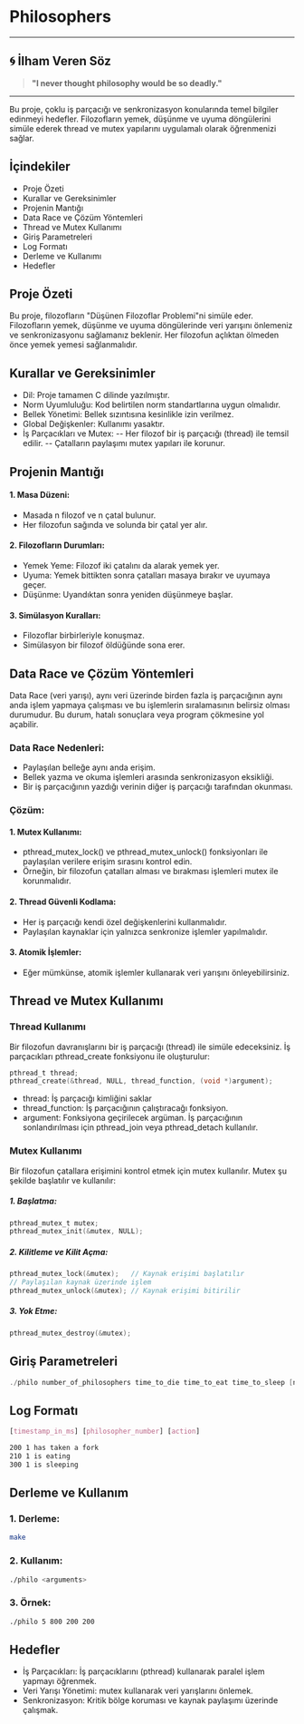 # Philosophers

---

## 🌀 İlham Veren Söz

> **"I never thought philosophy would be so deadly."**

---

Bu proje, çoklu iş parçacığı ve senkronizasyon konularında temel bilgiler edinmeyi hedefler. Filozofların yemek, düşünme ve uyuma döngülerini simüle ederek thread ve mutex yapılarını uygulamalı olarak öğrenmenizi sağlar.

## İçindekiler
- Proje Özeti
- Kurallar ve Gereksinimler
- Projenin Mantığı
- Data Race ve Çözüm Yöntemleri
- Thread ve Mutex Kullanımı
- Giriş Parametreleri
- Log Formatı
- Derleme ve Kullanımı
- Hedefler

## Proje Özeti
Bu proje, filozofların "Düşünen Filozoflar Problemi"ni simüle eder. Filozofların yemek, düşünme ve uyuma döngülerinde veri yarışını önlemeniz ve senkronizasyonu sağlamanız beklenir. Her filozofun açlıktan ölmeden önce yemek yemesi sağlanmalıdır.

## Kurallar ve Gereksinimler
- Dil: Proje tamamen C dilinde yazılmıştır.
- Norm Uyumluluğu: Kod belirtilen norm standartlarına uygun olmalıdır.
- Bellek Yönetimi: Bellek sızıntısına kesinlikle izin verilmez.
- Global Değişkenler: Kullanımı yasaktır.
- İş Parçacıkları ve Mutex:
-- Her filozof bir iş parçacığı (thread) ile temsil edilir.
-- Çatalların paylaşımı mutex yapıları ile korunur.

## Projenin Mantığı
#### 1. Masa Düzeni:
- Masada n filozof ve n çatal bulunur.
- Her filozofun sağında ve solunda bir çatal yer alır.
#### 2. Filozofların Durumları:
- Yemek Yeme: Filozof iki çatalını da alarak yemek yer.
- Uyuma: Yemek bittikten sonra çatalları masaya bırakır ve uyumaya geçer.
- Düşünme: Uyandıktan sonra yeniden düşünmeye başlar.
#### 3. Simülasyon Kuralları:
- Filozoflar birbirleriyle konuşmaz.
- Simülasyon bir filozof öldüğünde sona erer.

## Data Race ve Çözüm Yöntemleri
Data Race (veri yarışı), aynı veri üzerinde birden fazla iş parçacığının aynı anda işlem yapmaya çalışması ve bu işlemlerin sıralamasının belirsiz olması durumudur. Bu durum, hatalı sonuçlara veya program çökmesine yol açabilir.
### Data Race Nedenleri:
- Paylaşılan belleğe aynı anda erişim.
- Bellek yazma ve okuma işlemleri arasında senkronizasyon eksikliği.
- Bir iş parçacığının yazdığı verinin diğer iş parçacığı tarafından okunması.

### Çözüm:
#### 1. Mutex Kullanımı:
- pthread_mutex_lock() ve pthread_mutex_unlock() fonksiyonları ile paylaşılan verilere erişim sırasını kontrol edin.
- Örneğin, bir filozofun çatalları alması ve bırakması işlemleri mutex ile korunmalıdır.
#### 2. Thread Güvenli Kodlama:
- Her iş parçacığı kendi özel değişkenlerini kullanmalıdır.
- Paylaşılan kaynaklar için yalnızca senkronize işlemler yapılmalıdır.
#### 3. Atomik İşlemler:
- Eğer mümkünse, atomik işlemler kullanarak veri yarışını önleyebilirsiniz.

## Thread ve Mutex Kullanımı
### Thread Kullanımı
Bir filozofun davranışlarını bir iş parçacığı (thread) ile simüle edeceksiniz. İş parçacıkları pthread_create fonksiyonu ile oluşturulur:
```c
pthread_t thread;
pthread_create(&thread, NULL, thread_function, (void *)argument);
```
- thread: İş parçacığı kimliğini saklar
- thread_function: İş parçacığının çalıştıracağı fonksiyon.
- argument: Fonksiyona geçirilecek argüman.
İş parçacığının sonlandırılması için pthread_join veya pthread_detach kullanılır.
### Mutex Kullanımı
Bir filozofun çatallara erişimini kontrol etmek için mutex kullanılır. Mutex şu şekilde başlatılır ve kullanılır:
##### 1. Başlatma:
```c
pthread_mutex_t mutex;
pthread_mutex_init(&mutex, NULL);
```
##### 2. Kilitleme ve Kilit Açma:
```c
pthread_mutex_lock(&mutex);   // Kaynak erişimi başlatılır
// Paylaşılan kaynak üzerinde işlem
pthread_mutex_unlock(&mutex); // Kaynak erişimi bitirilir
```
##### 3. Yok Etme:
```c
pthread_mutex_destroy(&mutex);
```
## Giriş Parametreleri
```c
./philo number_of_philosophers time_to_die time_to_eat time_to_sleep [number_of_times_each_philosopher_must_eat]
```
## Log Formatı
```css
[timestamp_in_ms] [philosopher_number] [action]
```
```bash
200 1 has taken a fork
210 1 is eating
300 1 is sleeping
```
## Derleme ve Kullanım

### 1. Derleme:
```bash
make
```
### 2. Kullanım:
```bash
./philo <arguments>
```
### 3. Örnek:
```bash
./philo 5 800 200 200
```
## Hedefler
- İş Parçacıkları: İş parçacıklarını (pthread) kullanarak paralel işlem yapmayı öğrenmek.
- Veri Yarışı Yönetimi: mutex kullanarak veri yarışlarını önlemek.
- Senkronizasyon: Kritik bölge koruması ve kaynak paylaşımı üzerinde çalışmak.
